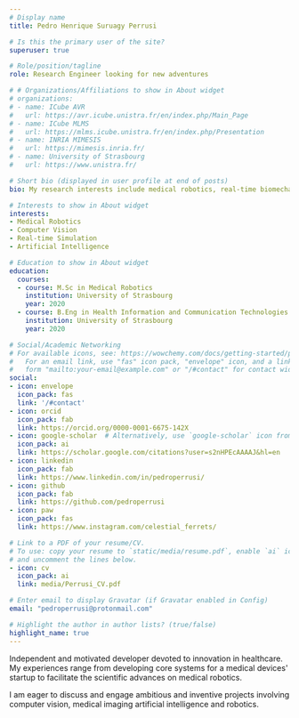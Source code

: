 ```yaml
---
# Display name
title: Pedro Henrique Suruagy Perrusi

# Is this the primary user of the site?
superuser: true

# Role/position/tagline
role: Research Engineer looking for new adventures

# # Organizations/Affiliations to show in About widget
# organizations:
# - name: ICube AVR 
#   url: https://avr.icube.unistra.fr/en/index.php/Main_Page
# - name: ICube MLMS
#   url: https://mlms.icube.unistra.fr/en/index.php/Presentation
# - name: INRIA MIMESIS
#   url: https://mimesis.inria.fr/
# - name: University of Strasbourg
#   url: https://www.unistra.fr/

# Short bio (displayed in user profile at end of posts)
bio: My research interests include medical robotics, real-time biomechanical simulations and artificial intelligence.

# Interests to show in About widget
interests:
- Medical Robotics
- Computer Vision
- Real-time Simulation
- Artificial Intelligence

# Education to show in About widget
education:
  courses:
  - course: M.Sc in Medical Robotics
    institution: University of Strasbourg
    year: 2020
  - course: B.Eng in Health Information and Communication Technologies
    institution: University of Strasbourg
    year: 2020

# Social/Academic Networking
# For available icons, see: https://wowchemy.com/docs/getting-started/page-builder/#icons
#   For an email link, use "fas" icon pack, "envelope" icon, and a link in the
#   form "mailto:your-email@example.com" or "/#contact" for contact widget.
social:
- icon: envelope
  icon_pack: fas
  link: '/#contact'
- icon: orcid
  icon_pack: fab
  link: https://orcid.org/0000-0001-6675-142X
- icon: google-scholar  # Alternatively, use `google-scholar` icon from `ai` icon pack
  icon_pack: ai
  link: https://scholar.google.com/citations?user=s2nHPEcAAAAJ&hl=en
- icon: linkedin
  icon_pack: fab
  link: https://www.linkedin.com/in/pedroperrusi/
- icon: github
  icon_pack: fab
  link: https://github.com/pedroperrusi
- icon: paw
  icon_pack: fas
  link: https://www.instagram.com/celestial_ferrets/

# Link to a PDF of your resume/CV.
# To use: copy your resume to `static/media/resume.pdf`, enable `ai` icons in `params.toml`, 
# and uncomment the lines below.
- icon: cv
  icon_pack: ai
  link: media/Perrusi_CV.pdf

# Enter email to display Gravatar (if Gravatar enabled in Config)
email: "pedroperrusi@protonmail.com"

# Highlight the author in author lists? (true/false)
highlight_name: true
---
```

Independent and motivated developer devoted to innovation in healthcare. My experiences range from developing core systems for a medical devices' startup to facilitate the scientific advances on medical robotics. 

I am eager to discuss and engage ambitious and inventive projects involving computer vision, medical imaging artificial intelligence and robotics.
